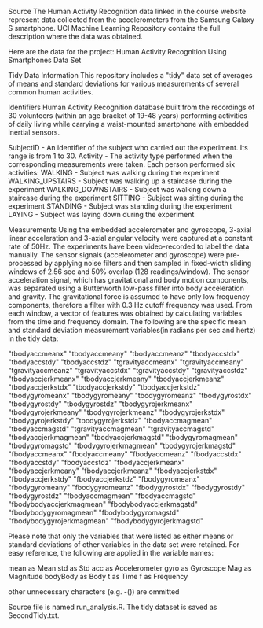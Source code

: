 Source
The Human Activity Recognition data linked in the course website represent data collected from the accelerometers from the Samsung Galaxy S smartphone. UCI Machine Learning Repository contains the full description where the data was obtained.

Here are the data for the project: Human Activity Recognition Using Smartphones Data Set

Tidy Data Information
This repository includes a "tidy" data set of averages of means and standard deviations for various measurements of several common human activities.

Identifiers
Human Activity Recognition database built from the recordings of 30 volunteers (within an age bracket of 19-48 years) performing activities of daily living while carrying a waist-mounted smartphone with embedded inertial sensors.

SubjectID - An identifier of the subject who carried out the experiment. Its range is from 1 to 30.
Activity - The activity type performed when the corresponding measurements were taken. Each person performed six activities:
WALKING - Subject was walking during the experiment
WALKING_UPSTAIRS - Subject was walking up a staircase during the experiment
WALKING_DOWNSTAIRS - Subject was walking down a staircase during the experiment
SITTING - Subject was sitting during the experiment
STANDING - Subject was standing during the experiment
LAYING - Subject was laying down during the experiment

Measurements
Using the embedded accelerometer and gyroscope, 3-axial linear acceleration and 3-axial angular velocity were captured at a constant rate of 50Hz. The experiments have been video-recorded to label the data manually. The sensor signals (accelerometer and gyroscope) were pre-processed by applying noise filters and then sampled in fixed-width sliding windows of 2.56 sec and 50% overlap (128 readings/window). The sensor acceleration signal, which has gravitational and body motion components, was separated using a Butterworth low-pass filter into body acceleration and gravity. The gravitational force is assumed to have only low frequency components, therefore a filter with 0.3 Hz cutoff frequency was used. From each window, a vector of features was obtained by calculating variables from the time and frequency domain. The following are the specific mean and standard deviation measurement variables(in radians per sec and hertz) in the tidy data:

"tbodyaccmeanx" 
"tbodyaccmeany" 
"tbodyaccmeanz" 
"tbodyaccstdx" 
"tbodyaccstdy" 
"tbodyaccstdz" 
"tgravityaccmeanx" 
"tgravityaccmeany" 
"tgravityaccmeanz" 
"tgravityaccstdx" 
"tgravityaccstdy" 
"tgravityaccstdz" 
"tbodyaccjerkmeanx" 
"tbodyaccjerkmeany" 
"tbodyaccjerkmeanz" 
"tbodyaccjerkstdx" 
"tbodyaccjerkstdy" 
"tbodyaccjerkstdz" 
"tbodygyromeanx" 
"tbodygyromeany" 
"tbodygyromeanz" 
"tbodygyrostdx" 
"tbodygyrostdy" 
"tbodygyrostdz" 
"tbodygyrojerkmeanx" 
"tbodygyrojerkmeany" 
"tbodygyrojerkmeanz" 
"tbodygyrojerkstdx" 
"tbodygyrojerkstdy" 
"tbodygyrojerkstdz" 
"tbodyaccmagmean" 
"tbodyaccmagstd" 
"tgravityaccmagmean" 
"tgravityaccmagstd" 
"tbodyaccjerkmagmean" 
"tbodyaccjerkmagstd" 
"tbodygyromagmean" 
"tbodygyromagstd" 
"tbodygyrojerkmagmean" 
"tbodygyrojerkmagstd" 
"fbodyaccmeanx" 
"fbodyaccmeany" 
"fbodyaccmeanz" 
"fbodyaccstdx" 
"fbodyaccstdy" 
"fbodyaccstdz" 
"fbodyaccjerkmeanx" 
"fbodyaccjerkmeany" 
"fbodyaccjerkmeanz" 
"fbodyaccjerkstdx" 
"fbodyaccjerkstdy" 
"fbodyaccjerkstdz" 
"fbodygyromeanx" 
"fbodygyromeany" 
"fbodygyromeanz" 
"fbodygyrostdx" 
"fbodygyrostdy" 
"fbodygyrostdz" 
"fbodyaccmagmean" 
"fbodyaccmagstd" 
"fbodybodyaccjerkmagmean" 
"fbodybodyaccjerkmagstd" 
"fbodybodygyromagmean" 
"fbodybodygyromagstd" 
"fbodybodygyrojerkmagmean" 
"fbodybodygyrojerkmagstd"

Please note that only the variables that were listed as either means or standard deviations of other variables in the data set were retained. For easy reference, the following are applied in the variable names:

mean as Mean
std as Std
acc as Accelerometer
gyro as Gyroscope
Mag as Magnitude
bodyBody as Body
t as Time
f as Frequency

other unnecessary characters (e.g. -()) are ommitted

Source file is named run_analysis.R. The tidy dataset is saved as SecondTidy.txt.
